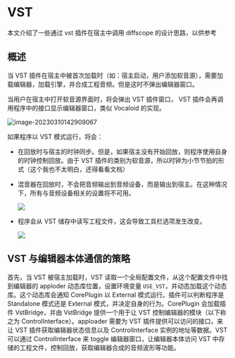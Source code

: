# VST

本文介绍了一些通过 vst 插件在宿主中调用 diffscope 的设计思路，以供参考

## 概述

当 VST 插件在宿主中被首次加载时（如：宿主启动，用户添加软音源），需要加载编辑器，加载引擎，并合成工程音频。但是这时不弹出编辑器窗口。

当用户在宿主中打开软音源界面时，将会弹出 VST 插件窗口， VST 插件会再调用程序中的接口显示编辑器窗口，类似 Vocaloid 的实现。

![image-20230310142909067](https://pic.imgdb.cn/item/640ace77f144a010077ca4fb.png)

如果程序以 VST 模式运行，将会：

- 在回放时与宿主的时钟同步。但是，如果宿主没有开始回放，则程序使用自身的时钟控制回放。由于 VST 插件的类别为软音源，所以时钟为小节节拍的形式（这个我也不太明白，还得看看文档）

- 混音器在回放时，不会把音频输出到音频设备，而是输出到宿主。在这种情况下，所有与音频设备相关的设置将不可用。

  ![](https://pic.imgdb.cn/item/640acf0cf144a010077e426d.jpg)

- 程序会从 VST 储存中读写工程文件，这会导致工具栏选项发生改变。

  ![](https://pic.imgdb.cn/item/640acf7bf144a010077f7f3e.jpg)

## VST 与编辑器本体通信的策略

首先，当 VST 被宿主加载时，VST 读取一个全局配置文件，从这个配置文件中找到编辑器的 apploder 动态库位置，设置环境变量 `USE_VST`，并动态加载这个动态库。这个动态库会通知 CorePlugin 以 External 模式运行。插件可以判断程序是 Standalone 模式还是 External 模式，并决定自身的行为。CorePlugin 会加载插件 VstBridge，并由 VstBridge 提供一个用于让 VST 控制编辑器的模块（以下称之为 ControlInterface）。apploader 需要为 VST 插件提供可以访问的接口，来让 VST 插件获取编辑器状态信息以及 ControlInterface 实例的地址等数据。VST 可以通过 ControlInterface 来 toggle 编辑器窗口，让编辑器本体访问 VST 中存储的工程文件，控制回放，获取编辑器合成的音频波形等功能。
